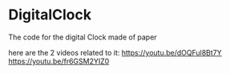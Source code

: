 # DigitalClock
The code for the digital Clock made of paper

here are the 2 videos related to it:
https://youtu.be/dOQFul8Bt7Y
https://youtu.be/fr6GSM2YIZ0